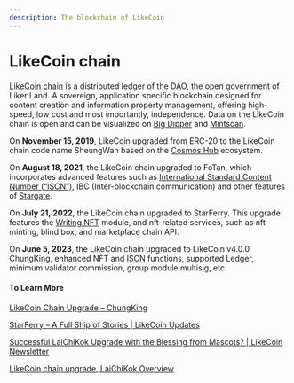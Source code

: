 ```yaml
---
description: The blockchain of LikeCoin
---
```


# LikeCoin chain

[LikeCoin chain](https://www.mintscan.io/likecoin) is a distributed ledger of the DAO, the open government of Liker Land. A sovereign, application specific blockchain designed for content creation and information property management, offering high-speed, low cost and most importantly, independence. Data on the LikeCoin chain is open and can be visualized on [Big Dipper](../../archive/archive/wallet/big-dipper.md) and [Mintscan](../../archive/archive/wallet/mintscan.md).

On **November 15, 2019**, LikeCoin upgraded from ERC-20 to the LikeCoin chain code name SheungWan based on the [Cosmos Hub](https://cosmos.network/) ecosystem.&#x20;

On **August 18, 2021**, the LikeCoin chain upgraded to FoTan, which incorporates advanced features such as [International Standard Content Number (“ISCN”)](../../depub/what-is-iscn/), IBC (Inter-blockchain communication) and other features of [Stargate](https://stargate.cosmos.network/).

On **July 21, 2022**, the LikeCoin chain upgraded to StarFerry. This upgrade features the [Writing NFT](../../depub/writing-nft/) module, and nft-related services, such as nft minting, blind box, and marketplace chain API.

On **June 5, 2023**, the LikeCoin chain upgraded to LikeCoin v4.0.0 ChungKing, enhanced NFT and [ISCN](../../depub/what-is-iscn/) functions, supported Ledger, minimum validator commission, group module multisig, etc.



#### To Learn More

[LikeCoin Chain Upgrade – ChungKing](https://blog.like.co/en/likecoin-chain-upgrade-chungking/)

[StarFerry – A Full Ship of Stories | LikeCoin Updates](https://blog.like.co/en/starferry-a-full-ship-of-stories-likecoin-updates/)

[Successful LaiChiKok Upgrade with the Blessing from Mascots? | LikeCoin Newsletter](https://blog.like.co/en/successful-laichikok-upgrade-with-the-blessing-from-mascots-likecoin-newsletter/)

[LikeCoin chain upgrade, LaiChiKok Overview](https://blog.like.co/en/likecoin-chain-upgrade-laichikok-overview/https://blog.like.co/en/likecoin-chain-upgrade-laichikok-overview/)
